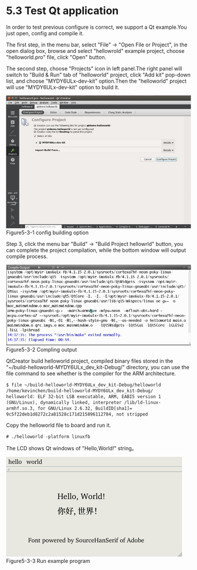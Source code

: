 # 5.3 Test Qt application

In order to test previous configure is correct, we support a Qt example.You just open, config and compile it.

The first step, in the menu bar, select "File" -> "Open File or Project", in the open dialog box, browse and select "hellowrold" example project, choose "helloworld.pro" file,  click "Open" button.

The second step, choose "Projects" icon in left panel.The right panel will switch to "Build & Run" tab of "helloworld" project, click "Add kit" pop-down list, and choose "MYDY6ULx-dev-kit" option.Then the "helloworld" project will use "MYDY6ULx-dev-kit" option to build it. 

![](image/5-3-1.png)
Figure5-3-1 config building option

Step 3, click the menu bar "Build" -> "Build Project hellowrld" button, you can complete the project compilation, while the bottom window will output compile process.

![](image/5-3-2.png)
Figure5-3-2 Compling output

QtCreator build helloworld project, compiled binary files stored in the "~/build-helloworld-MYDY6ULx_dev_kit-Debug/" directory, you can use the file command to see whether is the compiler for the ARM architecture.

```
$ file ~/build-helloworld-MYDY6ULx_dev_kit-Debug/helloworld
/home/kevinchen/build-helloworld-MYDY6ULx_dev_kit-Debug/
helloworld: ELF 32-bit LSB executable, ARM, EABI5 version 1 
(GNU/Linux), dynamically linked, interpreter /lib/ld-linux-
armhf.so.3, for GNU/Linux 2.6.32, BuildID[sha1]=
9c5f22deb1d8272c2a81528c171d215896112784, not stripped
```

Copy the helloworld file to board and run it.

```
# ./helloworld -platform linuxfb
```
The LCD shows Qt windows of "Hello,World!" string。

![](image/5-3-3.png)
Figure5-3-3 Run example program
